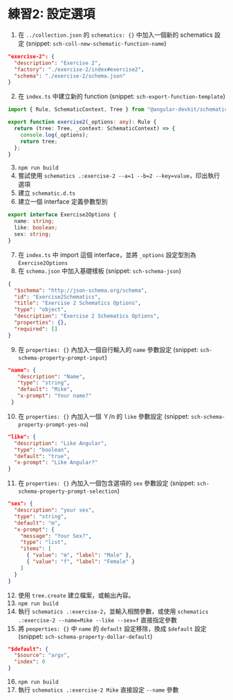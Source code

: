 # 練習2: 設定選項

1. 在 `../collection.json` 的 `schematics: {}` 中加入一個新的 schematics 設定 (snippet: `sch-coll-new-schematic-function-name`)
```json
"exercise-2": {
  "description": "Exercise 2",
  "factory": "./exercise-2/index#exercise2",
  "schema": "./exercise-2/schema.json"
}
```
2. 在 `index.ts` 中建立新的 function (snippet: `sch-export-function-template`)
```typescript
import { Rule, SchematicContext, Tree } from "@angular-devkit/schematics";

export function exercise2(_options: any): Rule {
  return (tree: Tree, _context: SchematicContext) => {
    console.log(_options);
    return tree;
  };
}
```
3. `npm run build`
4. 嘗試使用 `schematics .:exercise-2 --a=1 --b=2 --key=value`，印出執行選項
5. 建立 `schematic.d.ts`
6. 建立一個 interface 定義參數型別
```typescript
export interface Exercise2Options {
  name: string;
  like: boolean;
  sex: string;
}
```
7. 在 `index.ts` 中 import 這個 interface，並將 `_options` 設定型別為 `Exercise2Options`
8. 在 `schema.json` 中加入基礎樣板 (snippet: `sch-schema-json`)
```json
{
  "$schema": "http://json-schema.org/schema",
  "id": "Exercise2Schematics",
  "title": "Exercise 2 Schematics Options",
  "type": "object",
  "description": "Exercise 2 Schematics Options",
  "properties": {},
  "required": []
}

```
9. 在 `properties: {}` 內加入一個自行輸入的 `name` 參數設定 (snippet: `sch-schema-property-prompt-input`)
```json
"name": {
   "description": "Name",
   "type": "string",
   "default": "Mike",
   "x-prompt": "Your name?"
 }
```
10. 在 `properties: {}` 內加入一個 Ｙ/n 的 `like` 參數設定 (snippet: `sch-schema-property-prompt-yes-no`)
```json
"like": {
  "description": "Like Angular",
  "type": "boolean",
  "default": "true",
  "x-prompt": "Like Angular?"
}
```
11. 在 `properties: {}` 內加入一個包含選項的 `sex` 參數設定 (snippet: `sch-schema-property-prompt-selection`)
```json
"sex": {
  "description": "your sex",
  "type": "string",
  "default": "m",
  "x-prompt": {
    "message": "Your Sex?",
    "type": "list",
    "items": [
      { "value": "m", "label": "Male" },
      { "value": "f", "label": "Female" }
    ]
  }
}
```
12. 使用 `tree.create` 建立檔案，或輸出內容。
13. `npm run build`
14. 執行 `schematics .:exercise-2`，並輸入相關參數，或使用 `schematics .:exercise-2 --name=Mike --like --sex=f` 直接指定參數
15. 將 `peoperties: {}` 中 `name` 的 `default` 設定移除，換成 `$default` 設定 (snippet: `sch-schema-property-dollar-default`)
```json
"$default": {
  "$source": "argv",
  "index": 0
}
```
16. `npm run build`
17. 執行 `schematics .:exercise-2 Mike` 直接設定 `--name` 參數